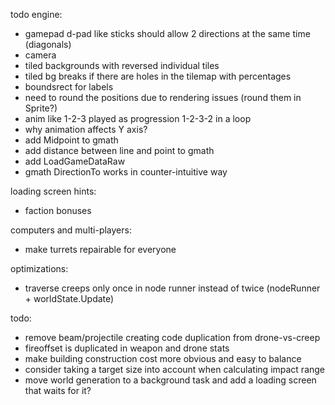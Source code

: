 todo engine:
- gamepad d-pad like sticks should allow 2 directions at the same time (diagonals)
- camera
- tiled backgrounds with reversed individual tiles
- tiled bg breaks if there are holes in the tilemap with percentages
- boundsrect for labels
- need to round the positions due to rendering issues (round them in Sprite?)
- anim like 1-2-3 played as progression 1-2-3-2 in a loop
- why animation affects Y axis?
- add Midpoint to gmath
- add distance between line and point to gmath
- add LoadGameDataRaw
- gmath DirectionTo works in counter-intuitive way

loading screen hints:
* faction bonuses

computers and multi-players:
- make turrets repairable for everyone

optimizations:
- traverse creeps only once in node runner instead of twice (nodeRunner + worldState.Update)

todo:
- remove beam/projectile creating code duplication from drone-vs-creep
- fireoffset is duplicated in weapon and drone stats
- make building construction cost more obvious and easy to balance
- consider taking a target size into account when calculating impact range
- move world generation to a background task and add a loading screen that waits for it?
